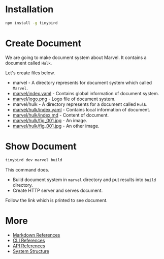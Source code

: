 # Installation

```bash
npm install -g tinybird
```

# Create Document

We are going to make document system about Marvel. It contains a document
called `Hulk`.

Let's create files below.

* marvel - A directory represents for document system which called `Marvel`.
* [marvel/index.yaml](marvel/index.yaml) - Contains global information of
  document system.
* [marvel/logo.png](marvel/logo.png) - Logo file of document system.
* marvel/hulk - A directory represents for a document called `Hulk`.
* [marvel/hulk/index.yaml](marvel/hulk/index.yaml) - Contains local information
  of document.
* [marvel/hulk/index.md](marvel/hulk/index.md) - Content of document.
* [marvel/hulk/fig_001.jpg](marvel/hulk/fig_001.png) - An image.
* [marvel/hulk/fig_001.jpg](marvel/hulk/fig_001.png) - An other image.

# Show Document

```bash
tinybird dev marvel build
```

This command does.

* Build document system in `marvel` directory and put results into `build`
  directory.
* Create HTTP server and serves document.

Follow the link which is printed to see document.

# More

* [Markdown References](/doc/path/core.markdown)
* [CLI References](/doc/path/core.cli)
* [API References](/doc/path/core.api)
* [System Structure](/doc/path/core.system_structure)
